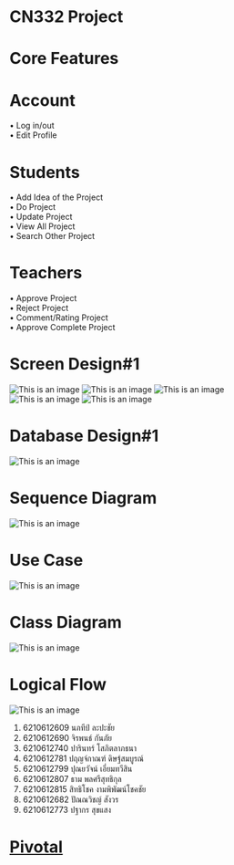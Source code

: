 # CN332 Project

# Core Features
# Account
  •	Log in/out\
  •	Edit Profile
# Students
  •	Add Idea of the Project\
  •	Do Project\
  •	Update Project\
  •	View All Project\
  •	Search Other Project
# Teachers
  •	Approve Project\
  •	Reject Project\
  •	Comment/Rating Project\
  •	Approve Complete Project

# Screen Design#1
![This is an image](https://i.imgur.com/O452Dft.jpg)
![This is an image](https://i.imgur.com/Xklw0Sd.jpg)
![This is an image](https://i.imgur.com/lABKhOC.jpg)
![This is an image](https://i.imgur.com/gf4NjGP.jpg)
![This is an image](https://i.imgur.com/I1pstTR.jpg)


# Database Design#1
![This is an image](https://i.imgur.com/LPDwrD2.jpg)

# Sequence Diagram
![This is an image](https://i.imgur.com/lXP1qYQ.png)

# Use Case
![This is an image](https://i.imgur.com/7mMh1Yy.png)

# Class Diagram
![This is an image](https://i.imgur.com/8H76lUe.png)

# Logical Flow
![This is an image](https://i.imgur.com/FyUxoRu.png)


1. 6210612609 นภทีป์ ละปะชัย
2. 6210612690 จิรพนธ์ กันภัย
3. 6210612740 ปารินทร์ โสภิตลาภธนา 
4. 6210612781 ปฤญจ์กาณฑ์ ดิษฐ์สมบูรณ์
5. 6210612799 ปุณยวัจน์ เอี่ยมทวีสิน 
6. 6210612807 ธาม พลศรีสุทธิกุล
7. 6210612815 สิทธิโชค งามพิพัฒน์โชคชัย
8. 6210612682 ปัณณวิชญ์ สังวร
9. 6210612773 ปฐากร สุขแสง
# [Pivotal](https://www.pivotaltracker.com/n/projects/2557028)
